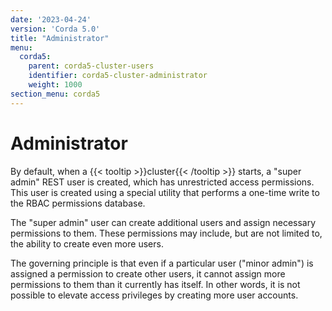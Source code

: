 ```yaml
---
date: '2023-04-24'
version: 'Corda 5.0'
title: "Administrator"
menu:
  corda5:
    parent: corda5-cluster-users
    identifier: corda5-cluster-administrator
    weight: 1000
section_menu: corda5
---
```

# Administrator
By default, when a {{< tooltip >}}cluster{{< /tooltip >}} starts, a "super admin" REST user is created, which has unrestricted access permissions.
This user is created using a special utility that performs a one-time write to the RBAC permissions database.

The "super admin" user can create additional users and assign necessary permissions to them.
These permissions may include, but are not limited to, the ability to create even more users.

The governing principle is that even if a particular user ("minor admin") is assigned a permission to create other users,
it cannot assign more permissions to them than it currently has itself.
In other words, it is not possible to elevate access privileges by creating more user accounts.

